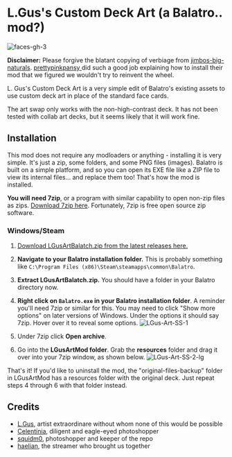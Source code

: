 # L.Gus's Custom Deck Art (a Balatro.. mod?)

![faces-gh-3](https://github.com/user-attachments/assets/4fee0aac-609a-42b8-9ce4-0db9e0b36504)



**Disclaimer:** Please forgive the blatant copying of verbiage from [jimbos-big-naturals](https://github.com/prettypinkpansy/jimbos-big-naturals). [prettypinkpansy ](https://github.com/prettypinkpansy) did such a good job explaining how to install their mod that we figured we wouldn't try to reinvent the wheel.

L. Gus's Custom Deck Art is a very simple edit of Balatro's existing assets to use custom deck art in place of the standard face cards.

The art swap only works with the non-high-contrast deck. It has not been tested with collab art decks, but it seems likely that it will work fine.

## Installation

This mod does not require any modloaders or anything - installing it is very simple. It's just a zip, some folders, and some PNG files (images). Balatro is built on a simple platform, and so you can open its EXE file like a ZIP file to view its internal files... and replace them too! That's how the mod is installed.

**You will need 7zip**, or a program with similar capability to open non-zip files as zips. [Download 7zip here](https://www.7-zip.org/). Fortunately, 7zip is free open source zip software.

### Windows/Steam

1. [Download LGusArtBalatch.zip from the latest releases here.](https://github.com/squidm0/lgus-art-balatch/releases/latest)
2. **Navigate to your Balatro installation folder.** This is probably something like `C:\Program Files (x86)\Steam\steamapps\common\Balatro`.
3. **Extract LGusArtBalatch.zip.** You should have a folder in your Balatro directory now.
4. **Right click on `Balatro.exe` in your Balatro installation folder**. A reminder you'll need 7zip or similar for this. You may need to click "Show more options" on later versions of Windows. Under the options it should say 7zip. Hover over it to reveal some options.
![LGus-Art-SS-1](https://github.com/user-attachments/assets/36396cdd-b8ff-462d-8611-1b176cbf1948)

1. Under 7zip click **Open archive**.
2. Go into the **LGusArtMod folder**. Grab the **resources** folder and drag it over into your 7zip window, as shown below.
![LGus-Art-SS-2-lg](https://github.com/user-attachments/assets/f5e523d1-a15d-44fd-9452-b7ac21aaa112)


That's it! If you'd like to uninstall the mod, the "original-files-backup" folder in LGusArtMod has a resources folder with the original deck. Just repeat steps 4 through 6 with that folder instead.

## Credits

* [L.Gus](https://www.youtube.com/@L.Gus_G), artist extraordinare without whom none of this would be possible
* [Celentinia](https://www.twitch.tv/celentinia), diligent and eagle-eyed photoshopper
* [squidm0](https://www.twitch.tv/squidm0), photoshopper and keeper of the repo
* [haelian](https://www.twitch.tv/haelian), the streamer who brought us together
